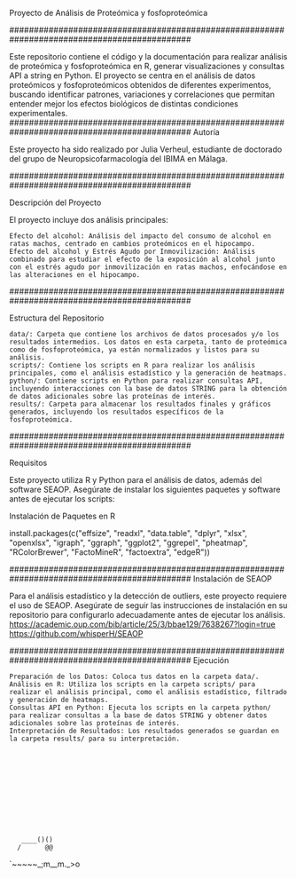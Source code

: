 Proyecto de Análisis de Proteómica y fosfoproteómica




#############################################################################################




Este repositorio contiene el código y la documentación para realizar análisis de proteómica y fosfoproteómica en R, generar visualizaciones y consultas API a string en Python. El proyecto se centra en el análisis de datos proteómicos y fosfoproteómicos obtenidos de diferentes experimentos, buscando identificar patrones, variaciones y correlaciones que permitan entender mejor los efectos biológicos de distintas condiciones experimentales.
#############################################################################################
Autoría

Este proyecto ha sido realizado por Julia Verheul, estudiante de doctorado del grupo de Neuropsicofarmacología del IBIMA en Málaga.

#############################################################################################

Descripción del Proyecto

El proyecto incluye dos análisis principales:

    Efecto del alcohol: Análisis del impacto del consumo de alcohol en ratas machos, centrado en cambios proteómicos en el hipocampo.
    Efecto del alcohol y Estrés Agudo por Inmovilización: Análisis combinado para estudiar el efecto de la exposición al alcohol junto con el estrés agudo por inmovilización en ratas machos, enfocándose en las alteraciones en el hipocampo.


#############################################################################################

Estructura del Repositorio

    data/: Carpeta que contiene los archivos de datos procesados y/o los resultados intermedios. Los datos en esta carpeta, tanto de proteómica como de fosfoproteómica, ya están normalizados y listos para su análisis.
    scripts/: Contiene los scripts en R para realizar los análisis principales, como el análisis estadístico y la generación de heatmaps.
    python/: Contiene scripts en Python para realizar consultas API, incluyendo interacciones con la base de datos STRING para la obtención de datos adicionales sobre las proteínas de interés.
    results/: Carpeta para almacenar los resultados finales y gráficos generados, incluyendo los resultados específicos de la fosfoproteómica.


#############################################################################################

Requisitos

Este proyecto utiliza R y Python para el análisis de datos, además del software SEAOP. Asegúrate de instalar los siguientes paquetes y software antes de ejecutar los scripts:


Instalación de Paquetes en R

install.packages(c("effsize", "readxl", "data.table", "dplyr", "xlsx", "openxlsx", "igraph", 
                   "ggraph", "ggplot2", "ggrepel", "pheatmap", "RColorBrewer", 
                   "FactoMineR", "factoextra", "edgeR"))

#############################################################################################
Instalación de SEAOP

Para el análisis estadístico y la detección de outliers, este proyecto requiere el uso de SEAOP. Asegúrate de seguir las instrucciones de instalación en su repositorio para configurarlo adecuadamente antes de ejecutar los análisis.
https://academic.oup.com/bib/article/25/3/bbae129/7638267?login=true
https://github.com/whisperH/SEAOP

#############################################################################################
Ejecución

    Preparación de los Datos: Coloca tus datos en la carpeta data/.
    Análisis en R: Utiliza los scripts en la carpeta scripts/ para realizar el análisis principal, como el análisis estadístico, filtrado y generación de heatmaps.
    Consultas API en Python: Ejecuta los scripts en la carpeta python/ para realizar consultas a la base de datos STRING y obtener datos adicionales sobre las proteínas de interés.
    Interpretación de Resultados: Los resultados generados se guardan en la carpeta results/ para su interpretación.












       ____()()
      /      @@
`~~~~~\_;m__m._>o   
